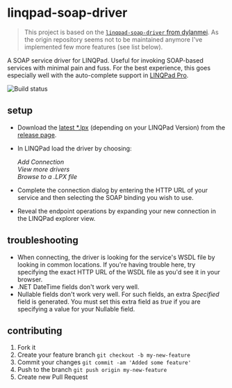 # linqpad-soap-driver

> This project is based on the [`linqpad-soap-driver` from dylanmei](https://github.com/dylanmei/linqpad-soap-driver). As the origin repository seems not to be maintained anymore I've implemented few more features (see list below).

A SOAP service driver for LINQPad. Useful for invoking SOAP-based services with minimal pain and fuss. For the best experience, this goes especially well with the auto-complete support in [LINQPad Pro](http://www.linqpad.net/Purchase.aspx).

![Build status](https://ci.appveyor.com/api/projects/status/b3qel2k78pok0l50/branch/master?svg=true)

## setup

- Download the [latest *.lpx](https://github.com/flex87/linqpad-soap-driver/releases/latest) (depending on your LINQPad Version) from the [release page](https://github.com/flex87/linqpad-soap-driver/releases). 
- In LINQPad load the driver by choosing:

   *Add Connection*  
   *View more drivers*  
   *Browse to a .LPX file*

- Complete the connection dialog by entering the HTTP URL of your service and then selecting the SOAP binding you wish to use.
- Reveal the endpoint operations by expanding your new connection in the LINQPad explorer view.

## troubleshooting
* When connecting, the driver is looking for the service's WSDL file by looking in common locations. If you're having trouble here, try specifying the exact HTTP URL of the WSDL file as you'd see it in your browser.
* .NET DateTime fields don't work very well.
* Nullable fields don't work very well. For such fields, an extra *Specified* field is generated. You must set this extra field as *true* if you are specifying a value for your Nullable field.

## contributing

1. Fork it
2. Create your feature branch `git checkout -b my-new-feature`
3. Commit your changes `git commit -am 'Added some feature'`
4. Push to the branch `git push origin my-new-feature`
5. Create new Pull Request
